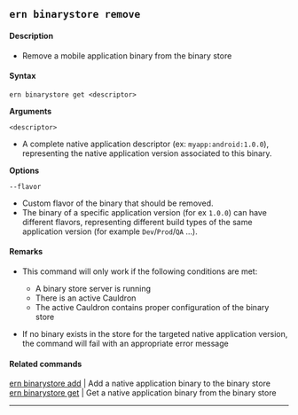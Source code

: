 ## `ern binarystore remove`

#### Description

* Remove a mobile application binary from the binary store

#### Syntax

`ern binarystore get <descriptor>`

**Arguments**  

`<descriptor>`

* A complete native application descriptor (ex: `myapp:android:1.0.0`), representing the native application version associated to this binary.

**Options**  

`--flavor`

* Custom flavor of the binary that should be removed.
* The binary of a specific application version (for ex `1.0.0`) can have different flavors, representing different build types of the same application version (for example `Dev`/`Prod`/`QA` ...).

#### Remarks

* This command will only work if the following conditions are met:
  * A binary store server is running
  * There is an active Cauldron
  * The active Cauldron contains proper configuration of the binary store

* If no binary exists in the store for the targeted native application version, the command will fail with an appropriate error message

#### Related commands

 [ern binarystore add] | Add a native application binary to the binary store  
 [ern binarystore get] | Get a native application binary from the binary store

___  

[ern binarystore add]: ./add.md

[ern binarystore get]: ./get.md